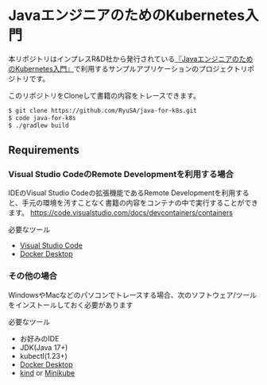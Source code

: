 JavaエンジニアのためのKubernetes入門
===

本リポジトリはインプレスR&D社から発行されている[『JavaエンジニアのためのKubernetes入門』](https://nextpublishing.jp/isbn/9784295601128
)で利用するサンプルアプリケーションのプロジェクトリポジトリです。

このリポジトリをCloneして書籍の内容をトレースできます。

```bash
$ git clone https://github.com/RyuSA/java-for-k8s.git
$ code java-for-k8s
$ ./gradlew build
```

## Requirements

### Visual Studio CodeのRemote Developmentを利用する場合
IDEのVisual Studio Codeの拡張機能であるRemote Developmentを利用すると、手元の環境を汚すことなく書籍の内容をコンテナの中で実行することができます。
https://code.visualstudio.com/docs/devcontainers/containers

必要なツール
- [Visual Studio Code](https://azure.microsoft.com/ja-jp/products/visual-studio-code/)
- [Docker Desktop](https://www.docker.com/products/docker-desktop/)

### その他の場合
WindowsやMacなどのパソコンでトレースする場合、次のソフトウェア/ツールをインストールしておく必要があります

必要なツール
- お好みのIDE
- JDK(Java 17+)
- kubectl(1.23+)
- [Docker Desktop](https://www.docker.com/products/docker-desktop/)
- [kind](https://kind.sigs.k8s.io/) or [Minikube](https://minikube.sigs.k8s.io/)
